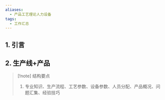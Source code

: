 ```yaml
---
aliases:
  - 产品工艺理论人力设备
tags:
  - 工作汇总
---
```

## 1. 引言 


## 2. 生产线+产品 
> [!note] 结构要点 
> 1. 专业知识、生产流程、工艺参数、设备参数、人员分配、产品概况、问题汇集、经验技巧
